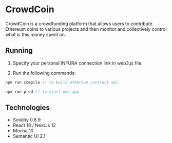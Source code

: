 # CrowdCoin
CrowdCoin is a crowdfunding platform that allows users to contribute Ethereum coins to various projects and then monitor and collectively control what is this money spent on.

## Running

1. Specify your personal INFURA connection link in web3.js file.

2. Run the following commands:

```javascript
npm run compile // to build ethereum contract abi

npm run prod // to start web app
```

## Technologies
- Solidity 0.8.9
- React 18 / NextJs 12
- Mocha 10
- Semantic UI 2.1